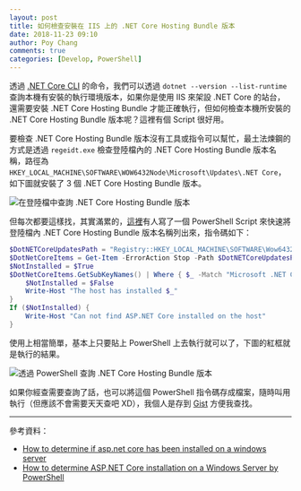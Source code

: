 ```yaml
---
layout: post
title: 如何檢查安裝在 IIS 上的 .NET Core Hosting Bundle 版本
date: 2018-11-23 09:10
author: Poy Chang
comments: true
categories: [Develop, PowerShell]
---
```


透過 [.NET Core CLI](https://docs.microsoft.com/zh-tw/dotnet/core/tools/?tabs=netcore2x&WT.mc_id=DT-MVP-5003022) 的命令，我們可以透過 `dotnet --version --list-runtime` 查詢本機有安裝的執行環境版本，如果你是使用 IIS 來架設 .NET Core 的站台，還需要安裝 .NET Core Hosting Bundle 才能正確執行，但如何檢查本機所安裝的 .NET Core Hosting Bundle 版本呢？這裡有個 Script 很好用。

要檢查 .NET Core Hosting Bundle 版本沒有工具或指令可以幫忙，最土法煉鋼的方式是透過 `regeidt.exe` 檢查登陸檔內的 .NET Core Hosting Bundle 版本名稱，路徑為 `HKEY_LOCAL_MACHINE\SOFTWARE\WOW6432Node\Microsoft\Updates\.NET Core`，如下圖就安裝了 3 個 .NET Core Hosting Bundle 版本。

![在登陸檔中查詢 .NET Core Hosting Bundle 版本](https://i.imgur.com/drq0rpp.png)

但每次都要這樣找，其實滿累的，[這裡](https://gallery.technet.microsoft.com/How-to-determine-ASPNET-512379b5)有人寫了一個 PowerShell Script 來快速將登陸檔內 .NET Core Hosting Bundle 版本名稱列出來，指令碼如下：

```powershell
$DotNETCoreUpdatesPath = "Registry::HKEY_LOCAL_MACHINE\SOFTWARE\Wow6432Node\Microsoft\Updates\.NET Core"
$DotNetCoreItems = Get-Item -ErrorAction Stop -Path $DotNETCoreUpdatesPath
$NotInstalled = $True
$DotNetCoreItems.GetSubKeyNames() | Where { $_ -Match "Microsoft .NET Core.*Windows Server Hosting" } | ForEach-Object {
    $NotInstalled = $False
    Write-Host "The host has installed $_"
}
If ($NotInstalled) {
    Write-Host "Can not find ASP.NET Core installed on the host"
}
```

使用上相當簡單，基本上只要貼上 PowerShell 上去執行就可以了，下圖的紅框就是執行的結果。

![透過 PowerShell 查詢  .NET Core Hosting Bundle 版本](https://i.imgur.com/urZpiM4.png)

如果你經查需要查詢了話，也可以將這個 PowerShell 指令碼存成檔案，隨時叫用執行（但應該不會需要天天查吧 XD），我個人是存到 [Gist](https://gist.github.com/poychang/239f6a11fd9e9d1606b499839d991b62) 方便我查找。

----------

參考資料：

* [How to determine if asp.net core has been installed on a windows server](https://stackoverflow.com/questions/38567796/how-to-determine-if-asp-net-core-has-been-installed-on-a-windows-server)
* [How to determine ASP.NET Core installation on a Windows Server by PowerShell](https://gallery.technet.microsoft.com/How-to-determine-ASPNET-512379b5)
